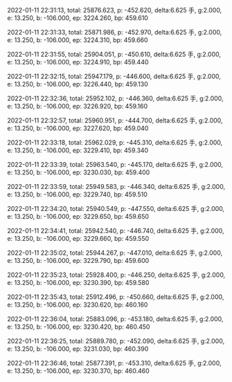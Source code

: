 2022-01-11 22:31:13, total: 25876.623, p: -452.620, delta:6.625 手, g:2.000, e: 13.250, b: -106.000, ep: 3224.260, bp: 459.610

2022-01-11 22:31:33, total: 25871.986, p: -452.970, delta:6.625 手, g:2.000, e: 13.250, b: -106.000, ep: 3224.310, bp: 459.660

2022-01-11 22:31:55, total: 25904.051, p: -450.610, delta:6.625 手, g:2.000, e: 13.250, b: -106.000, ep: 3224.910, bp: 459.440

2022-01-11 22:32:15, total: 25947.179, p: -446.600, delta:6.625 手, g:2.000, e: 13.250, b: -106.000, ep: 3226.440, bp: 459.130

2022-01-11 22:32:36, total: 25952.102, p: -446.360, delta:6.625 手, g:2.000, e: 13.250, b: -106.000, ep: 3226.920, bp: 459.160

2022-01-11 22:32:57, total: 25960.951, p: -444.700, delta:6.625 手, g:2.000, e: 13.250, b: -106.000, ep: 3227.620, bp: 459.040

2022-01-11 22:33:18, total: 25962.029, p: -445.310, delta:6.625 手, g:2.000, e: 13.250, b: -106.000, ep: 3229.410, bp: 459.340

2022-01-11 22:33:39, total: 25963.540, p: -445.170, delta:6.625 手, g:2.000, e: 13.250, b: -106.000, ep: 3230.030, bp: 459.400

2022-01-11 22:33:59, total: 25949.583, p: -446.340, delta:6.625 手, g:2.000, e: 13.250, b: -106.000, ep: 3229.740, bp: 459.510

2022-01-11 22:34:20, total: 25940.549, p: -447.550, delta:6.625 手, g:2.000, e: 13.250, b: -106.000, ep: 3229.650, bp: 459.650

2022-01-11 22:34:41, total: 25942.540, p: -446.740, delta:6.625 手, g:2.000, e: 13.250, b: -106.000, ep: 3229.660, bp: 459.550

2022-01-11 22:35:02, total: 25944.267, p: -447.010, delta:6.625 手, g:2.000, e: 13.250, b: -106.000, ep: 3229.790, bp: 459.600

2022-01-11 22:35:23, total: 25928.400, p: -446.250, delta:6.625 手, g:2.000, e: 13.250, b: -106.000, ep: 3230.390, bp: 459.580

2022-01-11 22:35:43, total: 25912.496, p: -450.660, delta:6.625 手, g:2.000, e: 13.250, b: -106.000, ep: 3230.620, bp: 460.160

2022-01-11 22:36:04, total: 25883.096, p: -453.180, delta:6.625 手, g:2.000, e: 13.250, b: -106.000, ep: 3230.420, bp: 460.450

2022-01-11 22:36:25, total: 25889.780, p: -452.090, delta:6.625 手, g:2.000, e: 13.250, b: -106.000, ep: 3231.030, bp: 460.390

2022-01-11 22:36:46, total: 25877.391, p: -453.310, delta:6.625 手, g:2.000, e: 13.250, b: -106.000, ep: 3230.370, bp: 460.460
